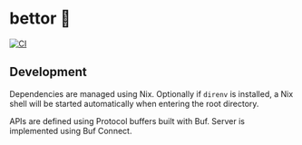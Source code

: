# bettor 🎲

[![CI](https://github.com/elh/bettor/actions/workflows/ci.yaml/badge.svg?branch=main)](https://github.com/elh/bettor/actions/workflows/ci.yaml)

## Development

Dependencies are managed using Nix. Optionally if `direnv` is installed, a Nix shell will be started automatically when entering the root directory.

APIs are defined using Protocol buffers built with Buf. Server is implemented using Buf Connect.
